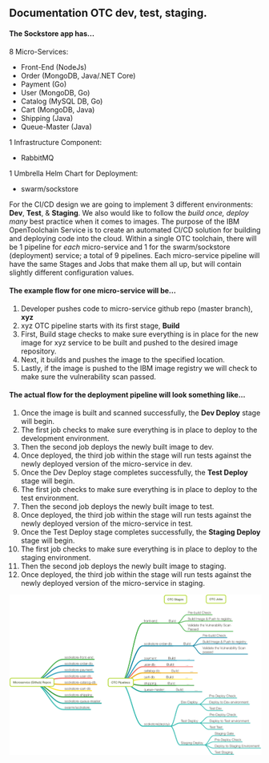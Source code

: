 ## Documentation OTC dev, test, staging.

#### The Sockstore app has...
8 Micro-Services:
- Front-End (NodeJs)
- Order (MongoDB, Java/.NET Core)
- Payment (Go)
- User (MongoDB, Go)
- Catalog (MySQL DB, Go)
- Cart (MongoDB, Java)
- Shipping (Java)
- Queue-Master (Java)

1 Infrastructure Component:
- RabbitMQ

1 Umbrella Helm Chart for Deployment:
- swarm/sockstore

For the CI/CD design we are going to implement 3 different environments: **Dev**, **Test**, & **Staging**. We also would like to follow the _build once, deploy many_ best practice when it comes to images.
The purpose of the IBM OpenToolchain Service is to create an automated CI/CD solution for building and deploying code into the cloud.
Within a single OTC toolchain, there will be 1 pipeline for _each_ micro-service and 1 for the swarm/sockstore (deployment) service; a total of 9 pipelines.  Each micro-service pipeline will have the same Stages and Jobs that make them all up, but will contain slightly different configuration values.

#### The example flow for one micro-service will be...
1. Developer pushes code to micro-service github repo (master branch), **xyz**
1. xyz OTC pipeline starts with its first stage, **Build**
  1. First, Build stage checks to make sure everything is in place for the new image for xyz service to be built and pushed to the desired image repository.
  2. Next, it builds and pushes the image to the specified location.
  3. Lastly, if the image is pushed to the IBM image registry we will check to make sure the vulnerability scan passed.

#### The actual flow for the deployment pipeline will look something like...
1. Once the image is built and scanned successfully, the **Dev Deploy** stage will begin.
  1. The first job checks to make sure everything is in place to deploy to the development environment.
  2. Then the second job deploys the newly built image to dev.
  3. Once deployed, the third job within the stage will run tests against the newly deployed version of the micro-service in dev.
1. Once the Dev Deploy stage completes successfully, the **Test Deploy** stage will begin.
  1. The first job checks to make sure everything is in place to deploy to the test environment.
  2. Then the second job deploys the newly built image to test.
  3. Once deployed, the third job within the stage will run tests against the newly deployed version of the micro-service in test.
1. Once the Test Deploy stage completes successfully, the **Staging Deploy** stage will begin.
  1. The first job checks to make sure everything is in place to deploy to the staging environment.
  2. Then the second job deploys the newly built image to staging.
  3. Once deployed, the third job within the stage will run tests against the newly deployed version of the micro-service in staging.

![otc-design-mindmap](images/sockstore-mindmap.png)
